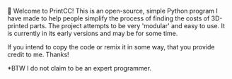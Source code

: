 👋 Welcome to PrintCC! This is an open-source, simple Python program I have made to help people simplify the process of finding the costs of 3D-printed parts. The project attempts to be very 'modular' and easy to use. It is currently in its early versions and may be for some time.

If you intend to copy the code or remix it in some way, that you provide credit to me. Thanks!

*BTW I do not claim to be an expert programmer.
